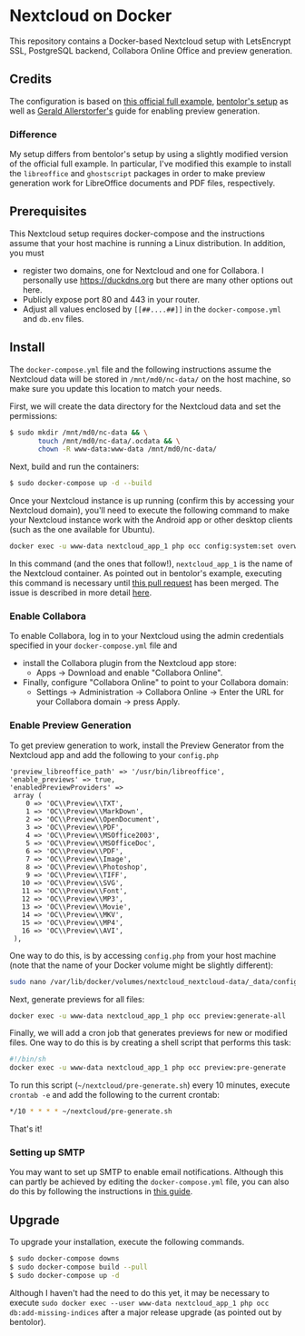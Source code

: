 # Nextcloud on Docker

This repository contains a Docker-based Nextcloud setup with LetsEncrypt SSL, PostgreSQL backend, Collabora Online Office and preview generation.

##  Credits

The configuration is based on [this official full example](https://github.com/nextcloud/docker/blob/ac8c9984319e45fd34fa3863f82fd9063d628aa4/.examples/dockerfiles/full/apache/Dockerfile), [bentolor's setup](https://github.com/bentolor/docker-nextcloud-collabora-postgresql-letsencrypt) as well as [Gerald Allerstorfer's](https://www.allerstorfer.at/nextcloud-install-preview-generator/) guide for enabling preview generation.

### Difference

My setup differs from bentolor's setup by using a slightly modified version of the official full example. In particular, I've modified this example to install the `libreoffice` and `ghostscript` packages in order to make preview generation work for LibreOffice documents and PDF files, respectively.

## Prerequisites

This Nextcloud setup requires docker-compose and the instructions assume that your host machine is running a Linux distribution. In addition, you must

- register two domains, one for Nextcloud and one for Collabora. I personally use https://duckdns.org but there are many other options out here.
- Publicly expose port 80 and 443 in your router.
- Adjust all values enclosed by `[[##....##]]` in the `docker-compose.yml` and `db.env` files.

## Install

The `docker-compose.yml` file and the following instructions assume the Nextcloud data will be stored in `/mnt/md0/nc-data/` on the host machine, so make sure you update this location to match your needs.

First, we will create the data directory for the Nextcloud data and set the permissions:

```bash
$ sudo mkdir /mnt/md0/nc-data && \
       touch /mnt/md0/nc-data/.ocdata && \
       chown -R www-data:www-data /mnt/md0/nc-data/
```

Next, build and run the containers:

```bash
$ sudo docker-compose up -d --build
```

Once your Nextcloud instance is up running  (confirm this by accessing your Nextcloud domain), you'll need to execute the following command to make your Nextcloud instance work with the Android app or other desktop clients (such as the one available for Ubuntu).

``` bash
docker exec -u www-data nextcloud_app_1 php occ config:system:set overwriteprotocol --value="https"
```

In this command (and the ones that follow!), `nextcloud_app_1` is the name of the Nextcloud container. As pointed out in bentolor's example, executing this command is necessary until [this pull request](https://github.com/nextcloud/docker/pull/819) has been merged. The issue is described in more detail [here](https://github.com/nextcloud/android/issues/4786).

### Enable Collabora

To enable Collabora, log in to your Nextcloud using the admin credentials specified in your `docker-compose.yml` file and

- install the Collabora plugin from the Nextcloud app store:
  - Apps -> Download and enable "Collabora Online".
- Finally, configure "Collabora Online" to point to your Collabora domain:
  - Settings -> Administration -> Collabora Online -> Enter the URL for your Collabora domain -> press Apply.

### Enable Preview Generation

To get preview generation to work, install the Preview Generator from the Nextcloud app and add the following to your `config.php`

``` 
'preview_libreoffice_path' => '/usr/bin/libreoffice',
'enable_previews' => true,
'enabledPreviewProviders' =>
 array (
    0 => 'OC\\Preview\\TXT',
    1 => 'OC\\Preview\\MarkDown',
    2 => 'OC\\Preview\\OpenDocument',
    3 => 'OC\\Preview\\PDF',
    4 => 'OC\\Preview\\MSOffice2003',
    5 => 'OC\\Preview\\MSOfficeDoc',
    6 => 'OC\\Preview\\PDF',
    7 => 'OC\\Preview\\Image',
    8 => 'OC\\Preview\\Photoshop',
    9 => 'OC\\Preview\\TIFF',
   10 => 'OC\\Preview\\SVG',
   11 => 'OC\\Preview\\Font',
   12 => 'OC\\Preview\\MP3',
   13 => 'OC\\Preview\\Movie',
   14 => 'OC\\Preview\\MKV',
   15 => 'OC\\Preview\\MP4',
   16 => 'OC\\Preview\\AVI',
 ),
```

One way to do this, is by accessing `config.php` from your host machine (note that the name of your Docker volume might be slightly different):

``` bash
sudo nano /var/lib/docker/volumes/nextcloud_nextcloud-data/_data/config/config.php
```

Next, generate previews for all files:

``` bash
docker exec -u www-data nextcloud_app_1 php occ preview:generate-all
```

Finally, we will add a cron job that generates previews for new or modified files. One way to do this is by creating a shell script that performs this task:

``` bash
#!/bin/sh
docker exec -u www-data nextcloud_app_1 php occ preview:pre-generate
```

To run this script (`~/nextcloud/pre-generate.sh`) every 10 minutes, execute `crontab -e` and add the following to the current crontab:

``` bash
*/10 * * * * ~/nextcloud/pre-generate.sh
```

That's it!

### Setting up SMTP

You may want to set up SMTP to enable email notifications. Although this can partly be achieved by editing the `docker-compose.yml` file, you can also do this by following the instructions in [this guide](https://www.techrepublic.com/article/how-to-configure-smtp-for-nextcloud/).

## Upgrade

To upgrade your installation, execute the following commands.

```bash
$ sudo docker-compose downs
$ sudo docker-compose build --pull
$ sudo docker-compose up -d
```

Although I haven't had the need to do this yet, it may be necessary to execute `sudo docker exec --user www-data nextcloud_app_1 php occ db:add-missing-indices` after a major release upgrade (as pointed out by bentolor).
